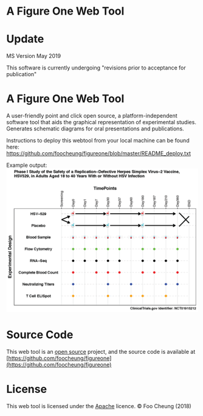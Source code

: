 # A Figure One Web Tool


# Update
MS Version May 2019

This software is currently undergoing "revisions prior to acceptance for publication"


# A Figure One Web Tool

A user-friendly point and click open source, a platform-independent software tool that aids the graphical representation of experimental studies. Generates schematic diagrams for oral presentations and publications.

Instructions to deploy this webtool from your local machine can be found here:
https://github.com/foocheung/figureone/blob/master/README_deploy.txt


Example output:
<img src="https://github.com/foocheung/figureone/blob/master/www/template2.png">


# Source Code
This web tool is an [open source](http://opensource.org) project, and the source code is available at [https://github.com/foocheung/figureone](https://github.com/foocheung/figureone)

# License
This web tool is licensed under the [Apache](http://www.apache.org/licenses/LICENSE-2.0) licence. &copy; Foo Cheung (2018)


